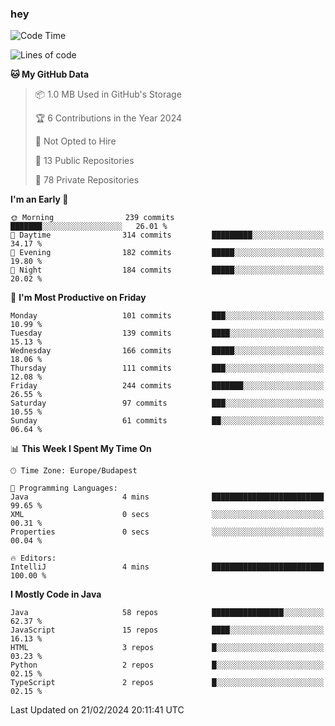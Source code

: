 ### hey

<!--START_SECTION:waka-->
![Code Time](http://img.shields.io/badge/Code%20Time-976%20hrs%2014%20mins-blue)

![Lines of code](https://img.shields.io/badge/From%20Hello%20World%20I%27ve%20Written-1.0%20million%20lines%20of%20code-blue)

**🐱 My GitHub Data** 

> 📦 1.0 MB Used in GitHub's Storage 
 > 
> 🏆 6 Contributions in the Year 2024
 > 
> 🚫 Not Opted to Hire
 > 
> 📜 13 Public Repositories 
 > 
> 🔑 78 Private Repositories 
 > 
**I'm an Early 🐤** 

```text
🌞 Morning                239 commits         ███████░░░░░░░░░░░░░░░░░░   26.01 % 
🌆 Daytime                314 commits         █████████░░░░░░░░░░░░░░░░   34.17 % 
🌃 Evening                182 commits         █████░░░░░░░░░░░░░░░░░░░░   19.80 % 
🌙 Night                  184 commits         █████░░░░░░░░░░░░░░░░░░░░   20.02 % 
```
📅 **I'm Most Productive on Friday** 

```text
Monday                   101 commits         ███░░░░░░░░░░░░░░░░░░░░░░   10.99 % 
Tuesday                  139 commits         ████░░░░░░░░░░░░░░░░░░░░░   15.13 % 
Wednesday                166 commits         █████░░░░░░░░░░░░░░░░░░░░   18.06 % 
Thursday                 111 commits         ███░░░░░░░░░░░░░░░░░░░░░░   12.08 % 
Friday                   244 commits         ███████░░░░░░░░░░░░░░░░░░   26.55 % 
Saturday                 97 commits          ███░░░░░░░░░░░░░░░░░░░░░░   10.55 % 
Sunday                   61 commits          ██░░░░░░░░░░░░░░░░░░░░░░░   06.64 % 
```


📊 **This Week I Spent My Time On** 

```text
🕑︎ Time Zone: Europe/Budapest

💬 Programming Languages: 
Java                     4 mins              █████████████████████████   99.65 % 
XML                      0 secs              ░░░░░░░░░░░░░░░░░░░░░░░░░   00.31 % 
Properties               0 secs              ░░░░░░░░░░░░░░░░░░░░░░░░░   00.04 % 

🔥 Editors: 
IntelliJ                 4 mins              █████████████████████████   100.00 % 
```

**I Mostly Code in Java** 

```text
Java                     58 repos            ████████████████░░░░░░░░░   62.37 % 
JavaScript               15 repos            ████░░░░░░░░░░░░░░░░░░░░░   16.13 % 
HTML                     3 repos             █░░░░░░░░░░░░░░░░░░░░░░░░   03.23 % 
Python                   2 repos             █░░░░░░░░░░░░░░░░░░░░░░░░   02.15 % 
TypeScript               2 repos             █░░░░░░░░░░░░░░░░░░░░░░░░   02.15 % 
```




 Last Updated on 21/02/2024 20:11:41 UTC
<!--END_SECTION:waka-->
